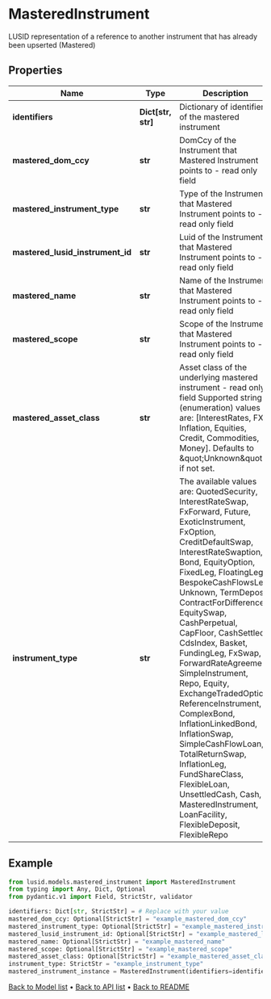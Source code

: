# MasteredInstrument

LUSID representation of a reference to another instrument that has already been upserted (Mastered)
## Properties
Name | Type | Description | Notes
------------ | ------------- | ------------- | -------------
**identifiers** | **Dict[str, str]** | Dictionary of identifiers of the mastered instrument | 
**mastered_dom_ccy** | **str** | DomCcy of the Instrument that Mastered Instrument points to - read only field | [optional] [readonly] 
**mastered_instrument_type** | **str** | Type of the Instrument that Mastered Instrument points to - read only field | [optional] [readonly] 
**mastered_lusid_instrument_id** | **str** | Luid of the Instrument that Mastered Instrument points to - read only field | [optional] [readonly] 
**mastered_name** | **str** | Name of the Instrument that Mastered Instrument points to - read only field | [optional] [readonly] 
**mastered_scope** | **str** | Scope of the Instrument that Mastered Instrument points to - read only field | [optional] [readonly] 
**mastered_asset_class** | **str** | Asset class of the underlying mastered instrument - read only field    Supported string (enumeration) values are: [InterestRates, FX, Inflation, Equities, Credit, Commodities, Money].  Defaults to \&quot;Unknown\&quot; if not set. | [optional] [readonly] 
**instrument_type** | **str** | The available values are: QuotedSecurity, InterestRateSwap, FxForward, Future, ExoticInstrument, FxOption, CreditDefaultSwap, InterestRateSwaption, Bond, EquityOption, FixedLeg, FloatingLeg, BespokeCashFlowsLeg, Unknown, TermDeposit, ContractForDifference, EquitySwap, CashPerpetual, CapFloor, CashSettled, CdsIndex, Basket, FundingLeg, FxSwap, ForwardRateAgreement, SimpleInstrument, Repo, Equity, ExchangeTradedOption, ReferenceInstrument, ComplexBond, InflationLinkedBond, InflationSwap, SimpleCashFlowLoan, TotalReturnSwap, InflationLeg, FundShareClass, FlexibleLoan, UnsettledCash, Cash, MasteredInstrument, LoanFacility, FlexibleDeposit, FlexibleRepo | 
## Example

```python
from lusid.models.mastered_instrument import MasteredInstrument
from typing import Any, Dict, Optional
from pydantic.v1 import Field, StrictStr, validator

identifiers: Dict[str, StrictStr] = # Replace with your value
mastered_dom_ccy: Optional[StrictStr] = "example_mastered_dom_ccy"
mastered_instrument_type: Optional[StrictStr] = "example_mastered_instrument_type"
mastered_lusid_instrument_id: Optional[StrictStr] = "example_mastered_lusid_instrument_id"
mastered_name: Optional[StrictStr] = "example_mastered_name"
mastered_scope: Optional[StrictStr] = "example_mastered_scope"
mastered_asset_class: Optional[StrictStr] = "example_mastered_asset_class"
instrument_type: StrictStr = "example_instrument_type"
mastered_instrument_instance = MasteredInstrument(identifiers=identifiers, mastered_dom_ccy=mastered_dom_ccy, mastered_instrument_type=mastered_instrument_type, mastered_lusid_instrument_id=mastered_lusid_instrument_id, mastered_name=mastered_name, mastered_scope=mastered_scope, mastered_asset_class=mastered_asset_class, instrument_type=instrument_type)

```

[Back to Model list](../README.md#documentation-for-models) &#8226; [Back to API list](../README.md#documentation-for-api-endpoints) &#8226; [Back to README](../README.md)

